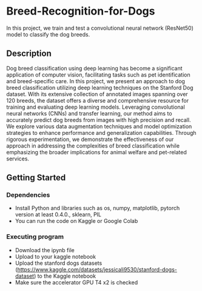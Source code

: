 # Breed-Recognition-for-Dogs

In this project, we train and test a convolutional neural network (ResNet50) model to classify the dog breeds.

## Description

Dog breed classification using deep learning has become a significant application of computer vision, facilitating tasks such as pet identification and breed-specific care. In this project, we present an approach to dog breed classification utilizing deep learning techniques on the Stanford Dog dataset. With its extensive collection of annotated images spanning over 120 breeds, the dataset offers a diverse and comprehensive resource for training and evaluating deep learning models. Leveraging convolutional neural networks (CNNs) and transfer learning, our method aims to accurately predict dog breeds from images with high precision and recall. We explore various data augmentation techniques and model optimization strategies to enhance performance and generalization capabilities. Through rigorous experimentation, we demonstrate the effectiveness of our approach in addressing the complexities of breed classification while emphasizing the broader implications for animal welfare and pet-related services.

## Getting Started

### Dependencies

* Install Python and libraries such as os, numpy, matplotlib, pytorch version at least 0.4.0., sklearn, PIL
* You can run the code on Kaggle or Google Colab


### Executing program

* Download the ipynb file
* Upload to your kaggle notebook
* Upload the stanford dogs datasets (https://www.kaggle.com/datasets/jessicali9530/stanford-dogs-dataset) to the Kaggle notebook
* Make sure the accelerator GPU T4 x2 is checked
